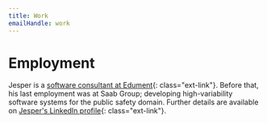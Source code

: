 ```yaml
---
title: Work
emailHandle: work
---
```

# Employment
Jesper is a [software consultant at Edument](https://www.edument.se/en/page/jesper-olsson-en){: class="ext-link"}. Before that, his last employment was at Saab Group; developing high-variability software systems for the public safety domain. Further details are available on [Jesper's LinkedIn profile](https://www.linkedin.com/in/jespolss/){: class="ext-link"}.
